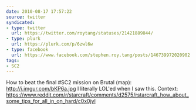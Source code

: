 ```yaml
---
date: 2010-08-17 17:57:22
source: twitter
syndicated:
- type: twitter
  url: https://twitter.com/roytang/statuses/21421889844/
- type: plurk
  url: https://plurk.com/p/6zwl6w
- type: facebook
  url: https://www.facebook.com/stephen.roy.tang/posts/146739972020902
tags:
- SC2
---
```


How to beat the final #SC2 mission on Brutal (map): http://i.imgur.com/bKP6a.jpg I literally LOL'ed when I saw this. Context: https://www.reddit.com/r/starcraft/comments/d2575/rstarcraft_how_about_some_tips_for_all_in_on_hard/c0x0jyl